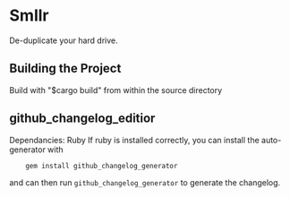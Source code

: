 # Smllr
De-duplicate your hard drive.

## Building the Project

Build with "$cargo build" from within the source directory

## github_changelog_editior
Dependancies: Ruby
If ruby is installed correctly, you can install the auto-generator with
```bash
	gem install github_changelog_generator 
```

and can then run `github_changelog_generator` to generate the changelog.
